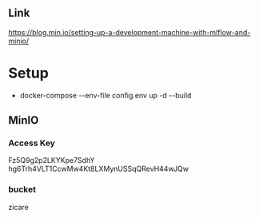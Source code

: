 ## Link
https://blog.min.io/setting-up-a-development-machine-with-mlflow-and-minio/

# Setup

- docker-compose --env-file config.env up -d --build

## MinIO

### Access Key
Fz5Q9g2p2LKYKpe7SdhY
hg6Trh4VLT1CcwMw4Kt8LXMynUSSqQRevH44wJQw

### bucket 
zicare